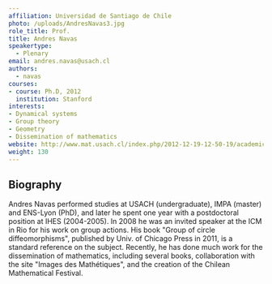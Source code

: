 ```yaml
---
affiliation: Universidad de Santiago de Chile
photo: /uploads/AndresNavas3.jpg
role_title: Prof.
title: Andres Navas
speakertype:
  - Plenary
email: andres.navas@usach.cl
authors:
  - navas
courses:
- course: Ph.D, 2012
  institution: Stanford
interests:
- Dynamical systems
- Group theory
- Geometry
- Dissemination of mathematics
website: http://www.mat.usach.cl/index.php/2012-12-19-12-50-19/academicos/75-andres-navas-flores
weight: 130
---
```

## Biography
Andres Navas performed studies at USACH (undergraduate), IMPA (master) and
ENS-Lyon (PhD), and later he spent one year with a postdoctoral position at IHES
(2004-2005). In 2008 he was an invited speaker at the ICM in Rio for his work on
group actions. His book "Group of circle diffeomorphisms", published by Univ. of
Chicago Press in 2011, is a standard reference on the subject. Recently, he has
done much work for the dissemination of mathematics, including several books,
collaboration with the site "Images des Mathétiques", and the creation of the
Chilean Mathematical Festival.
